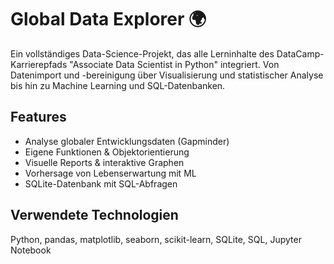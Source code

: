 # Global Data Explorer 🌍

Ein vollständiges Data-Science-Projekt, das alle Lerninhalte des DataCamp-Karrierepfads "Associate Data Scientist in Python" integriert. Von Datenimport und -bereinigung über Visualisierung und statistischer Analyse bis hin zu Machine Learning und SQL-Datenbanken.

## Features

- Analyse globaler Entwicklungsdaten (Gapminder)
- Eigene Funktionen & Objektorientierung
- Visuelle Reports & interaktive Graphen
- Vorhersage von Lebenserwartung mit ML
- SQLite-Datenbank mit SQL-Abfragen

## Verwendete Technologien

Python, pandas, matplotlib, seaborn, scikit-learn, SQLite, SQL, Jupyter Notebook
